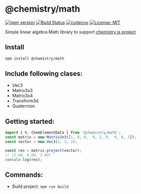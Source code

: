 # @chemistry/math

[![npm version](https://badge.fury.io/js/%40chemistry%2Fmath.svg)](https://badge.fury.io/js/%40chemistry%2Fmath)
[![Build Status](https://travis-ci.com/chemistry/chem-js-lib.svg?branch=master)](https://travis-ci.org/chemistry/chem-js-lib)
[![codecov](https://codecov.io/gh/chemistry/chem-js-lib/branch/master/graph/badge.svg)](https://codecov.io/gh/chemistry/chem-js-lib)
[![License: MIT](https://img.shields.io/badge/License-MIT-yellow.svg)](https://opensource.org/licenses/MIT)

Simple linear algebra Math library to support [chemistry js project](http://vreshch.com/chemistry-js.html)

## Install
```bash
npm install @chemistry/math
```

## Include following clases:
  * Vec3
  * Matrix3x3
  * Matrix3x4
  * Transform3d
  * Quaternion

## Getting started:
```javascript
import { V, ChemElementData } from '@chemistry/math';
const matrix = new Matrix3x3([1, 0, 0,  0, 2, 0,  0, 0, 3]);
const vector = new Vec3(2, 3, 1);

const res = matrix.project(vector);
// (2.00, 6.00, 3.00)
console.log(res);
```

## Commands:
  * Build project: `npm run build`
